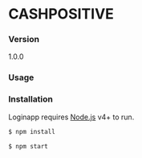 # CASHPOSITIVE

### Version
1.0.0

### Usage


### Installation

Loginapp requires [Node.js](https://nodejs.org/) v4+ to run.

```sh
$ npm install
```

```sh
$ npm start
```
